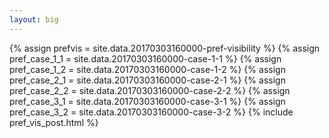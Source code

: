 ```yaml
---
layout: big
---
```

{% assign prefvis = site.data.20170303160000-pref-visibility %}
{% assign pref_case_1_1 = site.data.20170303160000-case-1-1 %}
{% assign pref_case_1_2 = site.data.20170303160000-case-1-2 %}
{% assign pref_case_2_1 = site.data.20170303160000-case-2-1 %}
{% assign pref_case_2_2 = site.data.20170303160000-case-2-2 %}
{% assign pref_case_3_1 = site.data.20170303160000-case-3-1 %}
{% assign pref_case_3_2 = site.data.20170303160000-case-3-2 %}
{% include pref_vis_post.html %}
